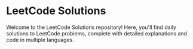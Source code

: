 # LeetCode Solutions

Welcome to the LeetCode Solutions repository! Here, you'll find daily solutions to LeetCode problems, complete with detailed explanations and code in multiple languages.

